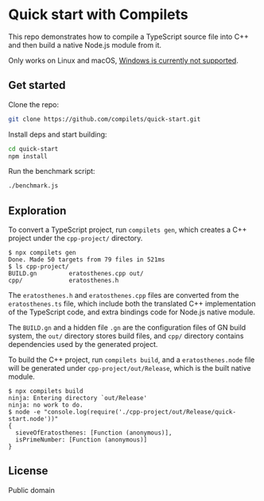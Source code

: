 # Quick start with Compilets

This repo demonstrates how to compile a TypeScript source file into C++ and then
build a native Node.js module from it.

Only works on Linux and macOS,
[Windows is currently not supported](https://github.com/compilets/compilets/issues/2).

## Get started

Clone the repo:

```sh
git clone https://github.com/compilets/quick-start.git
```

Install deps and start building:

```sh
cd quick-start
npm install
```

Run the benchmark script:

```sh
./benchmark.js
```

## Exploration

To convert a TypeScript project, run `compilets gen`, which creates a C++
project under the `cpp-project/` directory.

```console
$ npx compilets gen
Done. Made 50 targets from 79 files in 521ms
$ ls cpp-project/
BUILD.gn         eratosthenes.cpp out/
cpp/             eratosthenes.h
```

The `eratosthenes.h` and `eratosthenes.cpp` files are converted from the
`eratosthenes.ts` file, which include both the translated C++ implementation of
the TypeScript code, and extra bindings code for Node.js native module.

The `BUILD.gn` and a hidden file `.gn` are the configuration files of GN build
system, the `out/` directory stores build files, and `cpp/` directory contains
dependencies used by the generated project.

To build the C++ project, run `compilets build`, and a `eratosthenes.node` file
will be generated under `cpp-project/out/Release`, which is the built native
module.

```console
$ npx compilets build
ninja: Entering directory `out/Release'
ninja: no work to do.
$ node -e "console.log(require('./cpp-project/out/Release/quick-start.node'))"
{
  sieveOfEratosthenes: [Function (anonymous)],
  isPrimeNumber: [Function (anonymous)]
}
```

## License

Public domain
